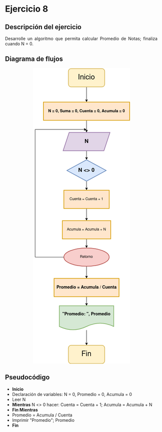 <div align="justify">

# Ejercicio 8

<!-- Recuerda que

## 1. Subtítulo tarea

### 1.1 Subtítulo de la tarea

-- Incluir imagenes

<div align="center">
    <img src="images/diagrama-flujo.png"/> 
</div>

-->

## Descripción del ejercicio
Desarrolle un algoritmo que permita calcular Promedio de Notas; finaliza cuando N = 0.
## Diagrama de flujos

<div align="center">
    <img src="images/Ejercicio8.png">
</div>

## Pseudocódigo
 - __Inicio__
 - Declaración de variables:
    N = 0, Promedio = 0, Acumula = 0
 - Leer N
 - __Mientras__ N <> 0 hacer: 
    Cuenta = Cuenta + 1;
    Acumula = Acumula + N
 - __Fin Mientras__
 - Promedio = Acumula / Cuenta
 - Imprimir "Promedio"; Promedio
 - __Fin__



</div>